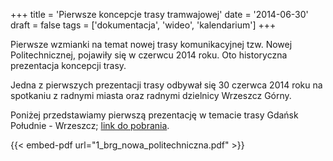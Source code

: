 +++
title = 'Pierwsze koncepcje trasy tramwajowej'
date = '2014-06-30'
draft = false
tags = ['dokumentacja', 'wideo', 'kalendarium']
+++

Pierwsze wzmianki na temat nowej trasy komunikacyjnej tzw. Nowej Politechnicznej, pojawiły się w czerwcu 2014 roku. Oto historyczna prezentacja koncepcji trasy.

<!--more-->

Jedna z pierwszych prezentacji trasy odbywał się 30 czerwca 2014 roku na spotkaniu z radnymi miasta oraz radnymi dzielnicy Wrzeszcz Górny. 

Poniżej przedstawiamy pierwszą prezentację w temacie trasy Gdańsk Południe - Wrzeszcz; [link do pobrania](1_brg_nowa_politechniczna.pdf).

{{< embed-pdf url="1_brg_nowa_politechniczna.pdf" >}}

